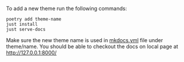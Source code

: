 To add a new theme run the following commands:

```
poetry add theme-name
just install
just serve-docs

```

Make sure the new theme name is used in [mkdocs.yml](https://github.com/llamalabs-ai/llamalabs-sdk/blob/main/mkdocs.yml) file under theme/name. You should be able to checkout the docs on local page at http://127.0.0.1:8000/
